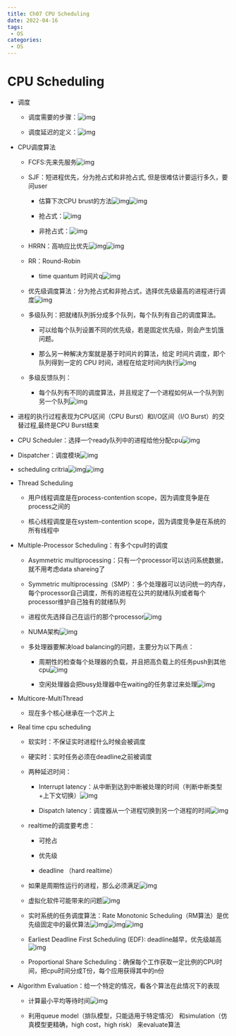 ```yaml
---
title: Ch07 CPU Scheduling
date: 2022-04-16
tags:
 - OS
categories:
 - OS
---
```


# CPU Scheduling



- 调度

  

  - 调度需要的步骤：![img](https://api2.mubu.com/v3/document_image/fa74050a-e1b9-4f95-a0e2-c9df2a9b1299-14899999.jpg)

  - 调度延迟的定义：![img](https://api2.mubu.com/v3/document_image/65352b8d-7090-4b10-92cd-d38a46b5d92d-14899999.jpg)

- CPU调度算法

  - FCFS:先来先服务![img](https://api2.mubu.com/v3/document_image/d5b066e5-42ec-4aae-b716-ad519cd7ff87-14899999.jpg)

  - SJF：短进程优先，分为抢占式和非抢占式, 但是很难估计要运行多久，要问user

    - 估算下次CPU brust的方法![img](https://api2.mubu.com/v3/document_image/9af17c0b-8775-4642-b9cd-d5269ee0f605-14899999.jpg)![img](https://api2.mubu.com/v3/document_image/e51ff50c-8ec7-45b0-a65d-94decb5b1a49-14899999.jpg)

    - 抢占式：![img](https://api2.mubu.com/v3/document_image/1a60ac41-785a-4669-a3b1-30dcbb2d6eb3-14899999.jpg)

    - 非抢占式：![img](https://api2.mubu.com/v3/document_image/7d4cf57e-3b05-4727-a3b1-aa9bce9b94cd-14899999.jpg)

  - HRRN：高响应比优先![img](https://api2.mubu.com/v3/document_image/594e726e-d3c2-4b25-b191-29837753d3ff-14899999.jpg)![img](https://api2.mubu.com/v3/document_image/d2b0574c-0ed5-4427-95e3-39b1f618b601-14899999.jpg)

  - RR：Round-Robin

    

    - time quantum 时间片q![img](https://api2.mubu.com/v3/document_image/e549e690-4d43-448a-8782-1772d24ef878-14899999.jpg)

  - 优先级调度算法：分为抢占式和非抢占式，选择优先级最高的进程进行调度![img](https://api2.mubu.com/v3/document_image/915f245c-0584-4c86-a84d-7610cc514deb-14899999.jpg)

  - 多级队列：把就绪队列拆分成多个队列，每个队列有自己的调度算法。

    - 可以给每个队列设置不同的优先级，若是固定优先级，则会产生饥饿问题。

    - 那么另一种解决方案就是基于时间片的算法，给定 时间片调度，即个队列得到一定的 CPU 时间，进程在给定时间内执行![img](https://api2.mubu.com/v3/document_image/96fd186c-c6fe-431a-9421-83d39947b1a4-14899999.jpg)

  - 多级反馈队列：

    

    

    

    - 每个队列有不同的调度算法，并且规定了一个进程如何从一个队列到另一个队列![img](https://api2.mubu.com/v3/document_image/e6469226-7a8c-4f49-a4d1-b4b34892a453-14899999.jpg)

- 进程的执行过程表现为CPU区间（CPU Burst）和I/O区间（I/O Burst）的交替过程,最终是CPU Burst结束

- CPU Scheduler：选择一个ready队列中的进程给他分配cpu![img](https://api2.mubu.com/v3/document_image/1b16ac5b-cc32-4e37-89ad-b904467df165-14899999.jpg)

- Dispatcher：调度模块![img](https://api2.mubu.com/v3/document_image/12096bcc-5448-48ce-ae89-700bde2380df-14899999.jpg)

- scheduling critria![img](https://api2.mubu.com/v3/document_image/d77660c8-0de1-4c4d-9397-1837dec71946-14899999.jpg)![img](https://api2.mubu.com/v3/document_image/311d4127-3feb-4159-a004-ab56792d68d4-14899999.jpg)

- Thread Scheduling

  - 用户线程调度是在process-contention scope，因为调度竞争是在process之间的

  - 核心线程调度是在system-contention scope，因为调度竞争是在系统的所有线程中

- Multiple-Processor Scheduling：有多个cpu时的调度

  - Asymmetric multiprocessing：只有一个processor可以访问系统数据，就不用考虑data shareing了

  - Symmetric multiprocessing（SMP）：多个处理器可以访问统一的内存，每个processor自己调度，所有的进程在公共的就绪队列或者每个processor维护自己独有的就绪队列

  - 进程优先选择自己在运行的那个processor![img](https://api2.mubu.com/v3/document_image/d360434e-7736-4c7b-ab96-728501699388-14899999.jpg)

  - NUMA架构![img](https://api2.mubu.com/v3/document_image/0fb537bf-9fad-4ae1-b490-46c0801c0922-14899999.jpg)

  - 多处理器要解决load balancing的问题，主要分为以下两点：

    - 周期性的检查每个处理器的负载，并且把高负载上的任务push到其他cpu![img](https://api2.mubu.com/v3/document_image/75467360-500b-4dac-8750-12fcfa2e387a-14899999.jpg)

    - 空闲处理器会把busy处理器中在waiting的任务拿过来处理![img](https://api2.mubu.com/v3/document_image/93b9a9b5-765e-4879-80a2-10a010dc7470-14899999.jpg)

- Multicore-MultiThread

  

  - 现在多个核心继承在一个芯片上

- Real time cpu scheduling

  - 软实时：不保证实时进程什么时候会被调度

  - 硬实时：实时任务必须在deadline之前被调度

  - 两种延迟时间：

    - Interrupt latency：从中断到达到中断被处理的时间（判断中断类型+上下文切换）![img](https://api2.mubu.com/v3/document_image/aa7aa01b-648a-43e9-b24d-7759dc24ad97-14899999.jpg)

    - Dispatch latency：调度器从一个进程切换到另一个进程的时间![img](https://api2.mubu.com/v3/document_image/b30d3d16-248b-4d8e-9053-bb90f74ee926-14899999.jpg)

  - realtime的调度要考虑：

    - 可抢占

    - 优先级

    - deadline （hard realtime）

  - 如果是周期性运行的进程，那么必须满足![img](https://api2.mubu.com/v3/document_image/0cdad91f-1ac7-4bcb-858e-05c15d3f429f-14899999.jpg)

  - 虚拟化软件可能带来的问题![img](https://api2.mubu.com/v3/document_image/c91cce0f-b7cc-4729-bcf2-237bc9b26745-14899999.jpg)

  - 实时系统的任务调度算法：Rate Monotonic Scheduling（RM算法）是优先级固定中的最优算法![img](https://api2.mubu.com/v3/document_image/8e3e7c64-b7d6-4d49-9b41-56d64d6db936-14899999.jpg)![img](https://api2.mubu.com/v3/document_image/4b1100fb-87c5-4862-8da4-8e363f5c353d-14899999.jpg)![img](https://api2.mubu.com/v3/document_image/dd54bccd-5bc9-4f3a-bd71-a7e0fefc4baa-14899999.jpg)

  - Earliest Deadline First Scheduling (EDF): deadline越早，优先级越高![img](https://api2.mubu.com/v3/document_image/86639bed-601f-4870-93c8-114cd8c8a3a9-14899999.jpg)

  - Proportional Share Scheduling：确保每个工作获取一定比例的CPU时间，把cpu时间分成T份，每个应用获得其中的n份

- Algorithm Evaluation：给一个特定的情况，看各个算法在此情况下的表现

  - 计算最小平均等待时间![img](https://api2.mubu.com/v3/document_image/13c5f120-1c51-4253-a97e-191b8102b703-14899999.jpg)

  - 利用queue model（排队模型，只能适用于特定情况） 和simulation（仿真模型更精确，high cost，high risk） 来evaluate算法